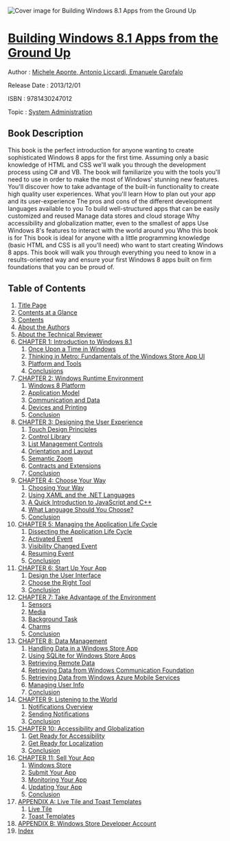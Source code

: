 ![Cover image for Building Windows 8.1 Apps from the Ground Up](https://imgdetail.ebookreading.net/cover/cover/system_admin/EB9781430247012.jpg)

[Building Windows 8.1 Apps from the Ground Up](https://ebookreading.net/view/book/Building+Windows+8.1+Apps+from+the+Ground+Up-EB9781430247012_1.html "Building Windows 8.1 Apps from the Ground Up")
====================================================================================================================

Author : [Michele Aponte](https://ebookreading.net/search/author/Michele+Aponte),[ Antonio Liccardi](https://ebookreading.net/search/author/+Antonio+Liccardi),[ Emanuele Garofalo](https://ebookreading.net/search/author/+Emanuele+Garofalo)

Release Date : 2013/12/01

ISBN : 9781430247012

Topic : [System Administration](https://ebookreading.net/search/category/system-administration)

Book Description
-----------------

This book is the perfect introduction for anyone wanting to create sophisticated Windows 8 apps for the first time.
Assuming only a basic knowledge of HTML and CSS we'll walk you through the development process using C# and VB. The book will familiarize you with the tools you'll need to use in order to make the most of Windows' stunning new features. You'll discover how to take advantage of the built-in functionality to create high quality user experiences.
What you'll learn
How to plan out your app and its user-experience
The pros and cons of the different development languages available to you
To build well-structured apps that can be easily customized and reused
Manage data stores and cloud storage
Why accessibility and globalization matter, even to the smallest of apps
Use Windows 8's features to interact with the world around you
Who this book is for
This book is ideal for anyone with a little programming knowledge (basic HTML and CSS is all you'll need) who want to start creating Windows 8 apps. This book will walk you through everything you need to know in a results-oriented way and ensure your first Windows 8 apps built on firm foundations that you can be proud of.
              
Table of Contents
-----------------

1. [Title Page](https://ebookreading.net/view/book/Building+Windows+8.1+Apps+from+the+Ground+Up-EB9781430247012_2.html)
1. [Contents at a Glance](https://ebookreading.net/view/book/Building+Windows+8.1+Apps+from+the+Ground+Up-EB9781430247012_4.html)
1. [Contents](https://ebookreading.net/view/book/Building+Windows+8.1+Apps+from+the+Ground+Up-EB9781430247012_5.html)
1. [About the Authors](https://ebookreading.net/view/book/Building+Windows+8.1+Apps+from+the+Ground+Up-EB9781430247012_6.html)
1. [About the Technical Reviewer](https://ebookreading.net/view/book/Building+Windows+8.1+Apps+from+the+Ground+Up-EB9781430247012_7.html)
1. [CHAPTER 1: Introduction to Windows 8.1](https://ebookreading.net/view/book/Building+Windows+8.1+Apps+from+the+Ground+Up-EB9781430247012_8.html)
    1. [Once Upon a Time in Windows](https://ebookreading.net/view/book/Building+Windows+8.1+Apps+from+the+Ground+Up-EB9781430247012_8.html#Sec1)
    1. [Thinking in Metro: Fundamentals of the Windows Store App UI](https://ebookreading.net/view/book/Building+Windows+8.1+Apps+from+the+Ground+Up-EB9781430247012_8.html#Sec8)
    1. [Platform and Tools](https://ebookreading.net/view/book/Building+Windows+8.1+Apps+from+the+Ground+Up-EB9781430247012_8.html#Sec21)
    1. [Conclusions](https://ebookreading.net/view/book/Building+Windows+8.1+Apps+from+the+Ground+Up-EB9781430247012_8.html#Sec25)
1. [CHAPTER 2: Windows Runtime Environment](https://ebookreading.net/view/book/Building+Windows+8.1+Apps+from+the+Ground+Up-EB9781430247012_9.html)
    1. [Windows 8 Platform](https://ebookreading.net/view/book/Building+Windows+8.1+Apps+from+the+Ground+Up-EB9781430247012_9.html#Sec1)
    1. [Application Model](https://ebookreading.net/view/book/Building+Windows+8.1+Apps+from+the+Ground+Up-EB9781430247012_9.html#Sec2)
    1. [Communication and Data](https://ebookreading.net/view/book/Building+Windows+8.1+Apps+from+the+Ground+Up-EB9781430247012_9.html#Sec3)
    1. [Devices and Printing](https://ebookreading.net/view/book/Building+Windows+8.1+Apps+from+the+Ground+Up-EB9781430247012_9.html#Sec5)
    1. [Conclusion](https://ebookreading.net/view/book/Building+Windows+8.1+Apps+from+the+Ground+Up-EB9781430247012_9.html#Sec6)
1. [CHAPTER 3: Designing the User Experience](https://ebookreading.net/view/book/Building+Windows+8.1+Apps+from+the+Ground+Up-EB9781430247012_10.html)
    1. [Touch Design Principles](https://ebookreading.net/view/book/Building+Windows+8.1+Apps+from+the+Ground+Up-EB9781430247012_10.html#Sec1)
    1. [Control Library](https://ebookreading.net/view/book/Building+Windows+8.1+Apps+from+the+Ground+Up-EB9781430247012_10.html#Sec2)
    1. [List Management Controls](https://ebookreading.net/view/book/Building+Windows+8.1+Apps+from+the+Ground+Up-EB9781430247012_10.html#Sec17)
    1. [Orientation and Layout](https://ebookreading.net/view/book/Building+Windows+8.1+Apps+from+the+Ground+Up-EB9781430247012_10.html#Sec19)
    1. [Semantic Zoom](https://ebookreading.net/view/book/Building+Windows+8.1+Apps+from+the+Ground+Up-EB9781430247012_10.html#Sec23)
    1. [Contracts and Extensions](https://ebookreading.net/view/book/Building+Windows+8.1+Apps+from+the+Ground+Up-EB9781430247012_10.html#Sec24)
    1. [Conclusion](https://ebookreading.net/view/book/Building+Windows+8.1+Apps+from+the+Ground+Up-EB9781430247012_10.html#Sec39)
1. [CHAPTER 4: Choose Your Way](https://ebookreading.net/view/book/Building+Windows+8.1+Apps+from+the+Ground+Up-EB9781430247012_11.html)
    1. [Choosing Your Way](https://ebookreading.net/view/book/Building+Windows+8.1+Apps+from+the+Ground+Up-EB9781430247012_11.html#Sec1)
    1. [Using XAML and the .NET Languages](https://ebookreading.net/view/book/Building+Windows+8.1+Apps+from+the+Ground+Up-EB9781430247012_11.html#Sec2)
    1. [A Quick Introduction to JavaScript and C++](https://ebookreading.net/view/book/Building+Windows+8.1+Apps+from+the+Ground+Up-EB9781430247012_11.html#Sec5)
    1. [What Language Should You Choose?](https://ebookreading.net/view/book/Building+Windows+8.1+Apps+from+the+Ground+Up-EB9781430247012_11.html#Sec8)
    1. [Conclusion](https://ebookreading.net/view/book/Building+Windows+8.1+Apps+from+the+Ground+Up-EB9781430247012_11.html#Sec11)
1. [CHAPTER 5: Managing the Application Life Cycle](https://ebookreading.net/view/book/Building+Windows+8.1+Apps+from+the+Ground+Up-EB9781430247012_12.html)
    1. [Dissecting the Application Life Cycle](https://ebookreading.net/view/book/Building+Windows+8.1+Apps+from+the+Ground+Up-EB9781430247012_12.html#Sec1)
    1. [Activated Event](https://ebookreading.net/view/book/Building+Windows+8.1+Apps+from+the+Ground+Up-EB9781430247012_12.html#Sec2)
    1. [Visibility Changed Event](https://ebookreading.net/view/book/Building+Windows+8.1+Apps+from+the+Ground+Up-EB9781430247012_12.html#Sec5)
    1. [Resuming Event](https://ebookreading.net/view/book/Building+Windows+8.1+Apps+from+the+Ground+Up-EB9781430247012_12.html#Sec11)
    1. [Conclusion](https://ebookreading.net/view/book/Building+Windows+8.1+Apps+from+the+Ground+Up-EB9781430247012_12.html#Sec14)
1. [CHAPTER 6: Start Up Your App](https://ebookreading.net/view/book/Building+Windows+8.1+Apps+from+the+Ground+Up-EB9781430247012_13.html)
    1. [Design the User Interface](https://ebookreading.net/view/book/Building+Windows+8.1+Apps+from+the+Ground+Up-EB9781430247012_13.html#Sec1)
    1. [Choose the Right Tool](https://ebookreading.net/view/book/Building+Windows+8.1+Apps+from+the+Ground+Up-EB9781430247012_13.html#Sec2)
    1. [Conclusion](https://ebookreading.net/view/book/Building+Windows+8.1+Apps+from+the+Ground+Up-EB9781430247012_13.html#Sec3)
1. [CHAPTER 7: Take Advantage of the Environment](https://ebookreading.net/view/book/Building+Windows+8.1+Apps+from+the+Ground+Up-EB9781430247012_14.html)
    1. [Sensors](https://ebookreading.net/view/book/Building+Windows+8.1+Apps+from+the+Ground+Up-EB9781430247012_14.html#Sec1)
    1. [Media](https://ebookreading.net/view/book/Building+Windows+8.1+Apps+from+the+Ground+Up-EB9781430247012_14.html#Sec15)
    1. [Background Task](https://ebookreading.net/view/book/Building+Windows+8.1+Apps+from+the+Ground+Up-EB9781430247012_14.html#Sec28)
    1. [Charms](https://ebookreading.net/view/book/Building+Windows+8.1+Apps+from+the+Ground+Up-EB9781430247012_14.html#Sec37)
    1. [Conclusion](https://ebookreading.net/view/book/Building+Windows+8.1+Apps+from+the+Ground+Up-EB9781430247012_14.html#Sec65)
1. [CHAPTER 8: Data Management](https://ebookreading.net/view/book/Building+Windows+8.1+Apps+from+the+Ground+Up-EB9781430247012_15.html)
    1. [Handling Data in a Windows Store App](https://ebookreading.net/view/book/Building+Windows+8.1+Apps+from+the+Ground+Up-EB9781430247012_15.html#Sec1)
    1. [Using SQLite for Windows Store Apps](https://ebookreading.net/view/book/Building+Windows+8.1+Apps+from+the+Ground+Up-EB9781430247012_15.html#Sec34)
    1. [Retrieving Remote Data](https://ebookreading.net/view/book/Building+Windows+8.1+Apps+from+the+Ground+Up-EB9781430247012_15.html#Sec36)
    1. [Retrieving Data from Windows Communication Foundation](https://ebookreading.net/view/book/Building+Windows+8.1+Apps+from+the+Ground+Up-EB9781430247012_15.html#Sec37)
    1. [Retrieving Data from Windows Azure Mobile Services](https://ebookreading.net/view/book/Building+Windows+8.1+Apps+from+the+Ground+Up-EB9781430247012_15.html#Sec47)
    1. [Managing User Info](https://ebookreading.net/view/book/Building+Windows+8.1+Apps+from+the+Ground+Up-EB9781430247012_15.html#Sec54)
    1. [Conclusion](https://ebookreading.net/view/book/Building+Windows+8.1+Apps+from+the+Ground+Up-EB9781430247012_15.html#Sec64)
1. [CHAPTER 9: Listening to the World](https://ebookreading.net/view/book/Building+Windows+8.1+Apps+from+the+Ground+Up-EB9781430247012_16.html)
    1. [Notifications Overview](https://ebookreading.net/view/book/Building+Windows+8.1+Apps+from+the+Ground+Up-EB9781430247012_16.html#Sec1)
    1. [Sending Notifications](https://ebookreading.net/view/book/Building+Windows+8.1+Apps+from+the+Ground+Up-EB9781430247012_16.html#Sec10)
    1. [Conclusion](https://ebookreading.net/view/book/Building+Windows+8.1+Apps+from+the+Ground+Up-EB9781430247012_16.html#Sec22)
1. [CHAPTER 10: Accessibility and Globalization](https://ebookreading.net/view/book/Building+Windows+8.1+Apps+from+the+Ground+Up-EB9781430247012_17.html)
    1. [Get Ready for Accessibility](https://ebookreading.net/view/book/Building+Windows+8.1+Apps+from+the+Ground+Up-EB9781430247012_17.html#Sec1)
    1. [Get Ready for Localization](https://ebookreading.net/view/book/Building+Windows+8.1+Apps+from+the+Ground+Up-EB9781430247012_17.html#Sec5)
    1. [Conclusion](https://ebookreading.net/view/book/Building+Windows+8.1+Apps+from+the+Ground+Up-EB9781430247012_17.html#Sec12)
1. [CHAPTER 11: Sell Your App](https://ebookreading.net/view/book/Building+Windows+8.1+Apps+from+the+Ground+Up-EB9781430247012_18.html)
    1. [Windows Store](https://ebookreading.net/view/book/Building+Windows+8.1+Apps+from+the+Ground+Up-EB9781430247012_18.html#Sec1)
    1. [Submit Your App](https://ebookreading.net/view/book/Building+Windows+8.1+Apps+from+the+Ground+Up-EB9781430247012_18.html#Sec3)
    1. [Monitoring Your App](https://ebookreading.net/view/book/Building+Windows+8.1+Apps+from+the+Ground+Up-EB9781430247012_18.html#Sec11)
    1. [Updating Your App](https://ebookreading.net/view/book/Building+Windows+8.1+Apps+from+the+Ground+Up-EB9781430247012_18.html#Sec12)
    1. [Conclusion](https://ebookreading.net/view/book/Building+Windows+8.1+Apps+from+the+Ground+Up-EB9781430247012_18.html#Sec13)
1. [APPENDIX A: Live Tile and Toast Templates](https://ebookreading.net/view/book/Building+Windows+8.1+Apps+from+the+Ground+Up-EB9781430247012_19.html)
    1. [Live Tile](https://ebookreading.net/view/book/Building+Windows+8.1+Apps+from+the+Ground+Up-EB9781430247012_19.html#Sec1)
    1. [Toast Templates](https://ebookreading.net/view/book/Building+Windows+8.1+Apps+from+the+Ground+Up-EB9781430247012_19.html#Sec2)
1. [APPENDIX B: Windows Store Developer Account](https://ebookreading.net/view/book/Building+Windows+8.1+Apps+from+the+Ground+Up-EB9781430247012_20.html)
1. [Index](https://ebookreading.net/view/book/Building+Windows+8.1+Apps+from+the+Ground+Up-EB9781430247012_21.html)
